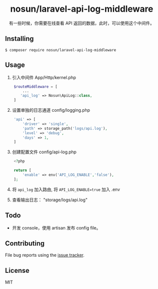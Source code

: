 <h1 align="center"> nosun/laravel-api-log-middleware </h1>

<p align="center">有一些时候，你需要在线查看 API 返回的数据，此时，可以使用这个中间件。</p>


## Installing

```shell
$ composer require nosun/laravel-api-log-middleware
```

## Usage

1. 引入中间件 App/Http/kernel.php
```php
    $routeMiddleware = [
        ...
       'api_log' => Nosun\ApiLog::class,
    ]
```

2. 设置单独的日志通道 config/logging.php
```php
    'api' => [
        'driver' => 'single',
        'path' => storage_path('logs/api.log'),
        'level' => 'debug',
        'days' => 1,
    ]
```

3. 创建配置文件 config/api-log.php
```php
    <?php
    
    return [
        'enable' => env('API_LOG_ENABLE','false'),
    ];
```
4. 将 `api_log` 加入路由, 将 `API_LOG_ENABLE=true` 加入 .env

5. 查看输出日志： "storage/logs/api.log"


## Todo

- 开发 console，使用 artisan 发布 config file。

## Contributing

File bug reports using the [issue tracker](https://github.com/nosun/laravel-api-log-middleware/issues).

## License

MIT